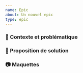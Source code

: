 ```yaml
---
name: Epic
about: Un nouvel epic
type: epic
---
```


### :thinking: Contexte et problématique

<!-- Décrire la problématique observée, le contexte et en quoi une solution serait utile. -->

### :tada: Proposition de solution

<!-- Quelle est la solution envisagée pour répondre à cette problématique -->

### :camera: Maquettes

<!-- Si possible, un lien vers les maquettes -->
